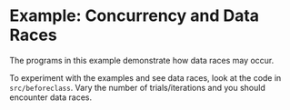 Example: Concurrency and Data Races
===


The programs in this example demonstrate how data races may occur.

To experiment with the examples and see data races, look at the code in `src/beforeclass`. Vary the number of trials/iterations and you should encounter data races.

